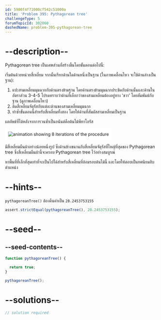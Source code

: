 ```yaml
---
id: 5900f4f71000cf542c51000a
title: 'Problem 395: Pythagorean tree'
challengeType: 5
forumTopicId: 302060
dashedName: problem-395-pythagorean-tree
---
```


# --description--

Pythagorean tree เป็นเศษส่วนที่สร้างขึ้นโดยขั้นตอนต่อไปนี้:

เริ่มต้นด้วยหน่วยสี่เหลี่ยม จากนั้นเรียกด้านใดด้านหนึ่งเป็นฐาน (ในภาพเคลื่อนไหว จะใช้ด้านล่างเป็นฐาน):

1. แปะสามเหลี่ยมมุมฉากกับด้านตรงข้ามฐาน โดยด้านตรงข้ามมุมฉากประชิดกับด้านนั้นและด้านในอัตราส่วน 3-4-5 โปรดทราบว่าด้านที่เล็กกว่าของสามเหลี่ยมต้องอยู่ทาง 'ขวา' โดยสัมพันธ์กับฐาน (ดูภาพเคลื่อนไหว)
2. ติดสี่เหลี่ยมจัตุรัสกับแต่ละด้านของสามเหลี่ยมมุมฉาก 
3. ทำซ้ำขั้นตอนนี้สำหรับสี่เหลี่ยมทั้งสอง โดยให้ด้านที่สัมผัสสามเหลี่ยมเป็นฐาน

ผลลัพธ์ที่ได้หลังจากการวนซ้ำเป็นอนันต์คือต้นไม้พีทาโกรัส

<img class="img-responsive center-block" alt="animation showing 8 iterations of the procedure" src="https://cdn.freecodecamp.org/curriculum/project-euler/pythagorean-tree.gif" style="background-color: white; padding: 10px;">

มีสี่เหลี่ยมผืนผ้าอย่างน้อยหนึ่งรูป ซึ่งด้านข้างขนานกับสี่เหลี่ยมจัตุรัสที่ใหญ่ที่สุดของ Pythagorean tree ซึ่งสี่เหลี่ยมผืนผ้านี้จะครอบ Pythagorean tree ไว้อย่างสมบูรณ์

หาพื้นที่ที่เล็กที่สุดเท่าที่จะเป็นไปได้สำหรับสี่เหลี่ยมที่ล้อมรอบต้นไม้นี้ และโดยให้ตอบเป็นทศนิยมสิบตำแหน่ง

# --hints--

`pythagoreanTree()` ต้องคืนค่าเป็น `28.2453753155`

```js
assert.strictEqual(pythagoreanTree(), 28.2453753155);
```

# --seed--

## --seed-contents--

```js
function pythagoreanTree() {

  return true;
}

pythagoreanTree();
```

# --solutions--

```js
// solution required
```
